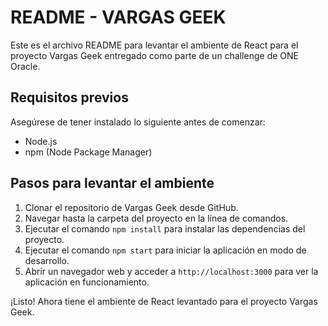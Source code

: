 # README - VARGAS GEEK

Este es el archivo README para levantar el ambiente de React para el proyecto Vargas Geek entregado como parte de un challenge de ONE Oracle.

## Requisitos previos

Asegúrese de tener instalado lo siguiente antes de comenzar:

- Node.js
- npm (Node Package Manager)

## Pasos para levantar el ambiente

1. Clonar el repositorio de Vargas Geek desde GitHub.
2. Navegar hasta la carpeta del proyecto en la línea de comandos.
3. Ejecutar el comando `npm install` para instalar las dependencias del proyecto.
4. Ejecutar el comando `npm start` para iniciar la aplicación en modo de desarrollo.
5. Abrir un navegador web y acceder a `http://localhost:3000` para ver la aplicación en funcionamiento.

¡Listo! Ahora tiene el ambiente de React levantado para el proyecto Vargas Geek.
